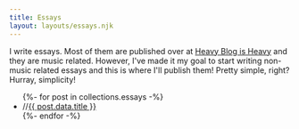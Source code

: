 ```yaml
---
title: Essays
layout: layouts/essays.njk
---
```


I write essays. Most of them are published over at [Heavy Blog is Heavy](www.heavyblogisheavy.com) and they are music related. However, I've made it my goal to start writing non-music related essays and this is where I'll publish them! Pretty simple, right? Hurray, simplicity!

<ul id="collectionList" class="">
{%- for post in collections.essays -%}
  <li><span>//</span><a href="{{ post.url | url }}">{{ post.data.title }}</a></li>
{%- endfor -%}
</ul>